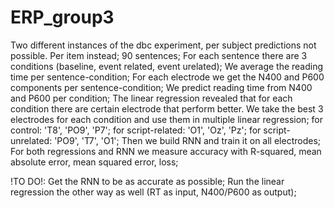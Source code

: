 # ERP_group3
Two different instances of the dbc experiment, per subject predictions not possible. Per item instead;
90 sentences;
For each sentence there are 3 conditions (baseline, event related, event urelated);
We average the reading time per sentence-condition;
For each electrode we get the N400 and P600 components per sentence-condition;
We predict reading time from N400 and P600 per condition;
The linear regression revealed that for each condition there are certain electrode that perform better. We take the best 3 electrodes for each condition and use them in multiple linear regression;
for control: 'T8', 'PO9', 'P7';
for script-related: 'O1', 'Oz', 'Pz';
for script-unrelated: 'PO9', 'T7', 'O1';
Then we build RNN and train it on all electrodes;
For both regressions and RNN we measure accuracy with R-squared, mean absolute error, mean squared error, loss;


!TO DO!:
Get the RNN to be as accurate as possible;
Run the linear regression the other way as well (RT as input, N400/P600 as output);
